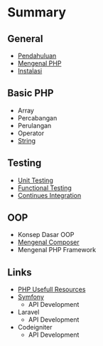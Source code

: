 # Summary

## General
* [Pendahuluan](README.md)
* [Mengenal PHP](mengenal-php.md)
* [Instalasi](id/README.md)

## Basic PHP
* Array
* Percabangan
* Perulangan
* Operator
* [String](string.md)

## Testing
* [Unit Testing](unit-testing.md)
* [Functional Testing](functional-testing.md)
* [Continues Integration](continues-integration.md)

## OOP
* Konsep Dasar OOP
* [Mengenal Composer](mengenal-composer.md)
* Mengenal PHP Framework

## Links
* [PHP Usefull Resources](links.md)
* [Symfony](symfony.md)
    * API Development
* Laravel
    * API Development
* Codeigniter
    * API Development

